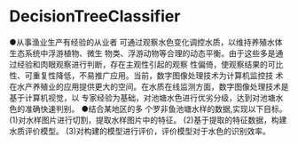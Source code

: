 # DecisionTreeClassifier
●从事渔业生产有经验的从业者 可通过观察水色变化调控水质，以维持养殖水体生态系统中浮游植物、微生 物类、浮游动物等合理的动态平衡。由于这些多是通过经验和肉眼观察进行判断，存在主观性引起的观察 性偏倚，使观察结果的可比性、可重复性降低，不易推广应用。当前，数字图像处理技术为计算机监控技 术在水产养殖业的应用提供更大的空间。在水质在线监测方面，数字图像处理技术是基于计算机视觉，以 专家经验为基础，对池塘水色进行优劣分级，达到对池塘水色的准确快速判别。 ●结合某地区的多 个罗非鱼池塘水样的数据,实现以下目标。 (1)对水样图片进行切割，提取水样图片中的特征。 (2)基于提取的特征数据，构建水质评价模型。 (3)对构建的模型进行评价，评价模型对于水色的识别效率。
